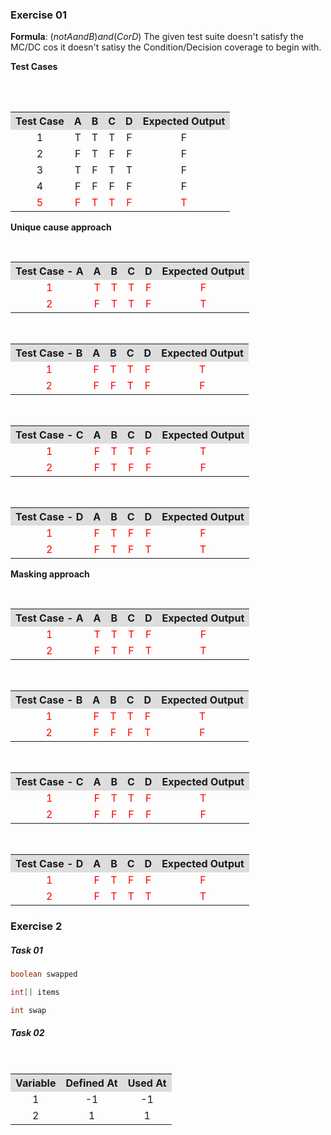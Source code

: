 ### Exercise 01

**Formula**: $(not A and B) and (C or D)$
The given test suite doesn't satisfy the MC/DC cos it doesn't satisy the Condition/Decision coverage to begin with.

**Test Cases** 
<table style="text-align:center; width:100%;">  
  <tr style="background-color: #dddddd;">  
    <th style="text-align:center">Test Case</th>  
    <th style="text-align:center">A</th>  
    <th style="text-align:center">B</th>
    <th style="text-align:center">C</th> 
    <th style="text-align:center">D</th>  
    <th style="text-align:center">Expected Output</th>
  </tr>  
  <tr>  
    <td>1</td>  
    <td>T</td>  
    <td>T</td> 
    <td>T</td>
    <td>F</td> 
    <td>F</td> 
  </tr>
  <tr>  
    <td>2</td>  
    <td>F</td>  
    <td>T</td> 
    <td>F</td>
    <td>F</td>
    <td>F</td>  
  </tr>
  <tr>  
    <td>3</td>  
    <td>T</td>  
    <td>F</td> 
    <td>T</td>
    <td>T</td>
    <td>F</td>  
  </tr>
  <tr>  
    <td>4</td>  
    <td>F</td>  
    <td>F</td> 
    <td>F</td>
    <td>F</td>
    <td>F</td>  
  </tr>
  <tr style="color: red;">  
    <td>5</td>  
    <td>F</td>  
    <td>T</td> 
    <td>T</td>
    <td>F</td>
    <td>T</td>  
  </tr>       
</table>

**Unique cause approach**
<table style="text-align:center; width:100%;">  
  <tr style="background-color: #dddddd;">  
    <th style="text-align:center">Test Case - A</th>  
    <th style="text-align:center">A</th>  
    <th style="text-align:center">B</th>
    <th style="text-align:center">C</th> 
    <th style="text-align:center">D</th>  
    <th style="text-align:center">Expected Output</th>
  </tr>  
  <tr style="color: red;">  
    <td>1</td>  
    <td>T</td>  
    <td>T</td> 
    <td>T</td>
    <td>F</td>
    <td>F</td>  
  </tr> 
  <tr style="color: red;">  
    <td>2</td>  
    <td>F</td>  
    <td>T</td> 
    <td>T</td>
    <td>F</td>
    <td>T</td>  
  </tr>
  </table>  
  <table style="text-align:center; width:100%;">  
  <tr style="background-color: #dddddd;">  
    <th style="text-align:center">Test Case - B</th>  
    <th style="text-align:center">A</th>  
    <th style="text-align:center">B</th>
    <th style="text-align:center">C</th> 
    <th style="text-align:center">D</th>  
    <th style="text-align:center">Expected Output</th>
  </tr> 
  <tr style="color: red;">  
    <td>1</td>  
    <td>F</td>  
    <td>T</td> 
    <td>T</td>
    <td>F</td>
    <td>T</td>  
  </tr>
  <tr style="color: red;">  
    <td>2</td>  
    <td>F</td>  
    <td>F</td> 
    <td>T</td>
    <td>F</td>
    <td>F</td>  
  </tr>     
</table>
<table style="text-align:center; width:100%;">  
  <tr style="background-color: #dddddd;">  
    <th style="text-align:center">Test Case - C</th>  
    <th style="text-align:center">A</th>  
    <th style="text-align:center">B</th>
    <th style="text-align:center">C</th> 
    <th style="text-align:center">D</th>  
    <th style="text-align:center">Expected Output</th>
  </tr> 
  <tr style="color: red;">  
    <td>1</td>  
    <td>F</td>  
    <td>T</td> 
    <td>T</td>
    <td>F</td>
    <td>T</td>  
  </tr>
  <tr style="color: red;">  
    <td>2</td>  
    <td>F</td>  
    <td>T</td> 
    <td>F</td>
    <td>F</td>
    <td>F</td>  
  </tr>     
</table>
<table style="text-align:center; width:100%;">  
  <tr style="background-color: #dddddd;">  
    <th style="text-align:center">Test Case - D</th>  
    <th style="text-align:center">A</th>  
    <th style="text-align:center">B</th>
    <th style="text-align:center">C</th> 
    <th style="text-align:center">D</th>  
    <th style="text-align:center">Expected Output</th>
  </tr> 
  <tr style="color: red;">  
    <td>1</td>  
    <td>F</td>  
    <td>T</td> 
    <td>F</td>
    <td>F</td>
    <td>F</td>  
  </tr>
  <tr style="color: red;">  
    <td>2</td>  
    <td>F</td>  
    <td>T</td> 
    <td>F</td>
    <td>T</td>
    <td>T</td>  
  </tr>     
</table>

**Masking approach**

<table style="text-align:center; width:100%;">  
  <tr style="background-color: #dddddd;">  
    <th style="text-align:center">Test Case - A</th>  
    <th style="text-align:center">A</th>  
    <th style="text-align:center">B</th>
    <th style="text-align:center">C</th> 
    <th style="text-align:center">D</th>  
    <th style="text-align:center">Expected Output</th>
  </tr>  
  <tr style="color: red;">  
    <td>1</td>  
    <td>T</td>  
    <td>T</td> 
    <td>T</td>
    <td>F</td>
    <td>F</td>  
  </tr> 
  <tr style="color: red;">  
    <td>2</td>  
    <td>F</td>  
    <td>T</td> 
    <td>F</td>
    <td>T</td>
    <td>T</td>  
  </tr>      
</table>
  <table style="text-align:center; width:100%;">  
  <tr style="background-color: #dddddd;">  
    <th style="text-align:center">Test Case - B</th>  
    <th style="text-align:center">A</th>  
    <th style="text-align:center">B</th>
    <th style="text-align:center">C</th> 
    <th style="text-align:center">D</th>  
    <th style="text-align:center">Expected Output</th>
  </tr> 
  <tr style="color: red;">  
    <td>1</td>  
    <td>F</td>  
    <td>T</td> 
    <td>T</td>
    <td>F</td>
    <td>T</td>  
  </tr>
  <tr style="color: red;">  
    <td>2</td>  
    <td>F</td>  
    <td>F</td> 
    <td>F</td>
    <td>T</td>
    <td>F</td>  
  </tr>     
</table>
<table style="text-align:center; width:100%;">  
  <tr style="background-color: #dddddd;">  
    <th style="text-align:center">Test Case - C</th>  
    <th style="text-align:center">A</th>  
    <th style="text-align:center">B</th>
    <th style="text-align:center">C</th> 
    <th style="text-align:center">D</th>  
    <th style="text-align:center">Expected Output</th>
  </tr> 
  <tr style="color: red;">  
    <td>1</td>  
    <td>F</td>  
    <td>T</td> 
    <td>T</td>
    <td>F</td>
    <td>T</td>  
  </tr>
  <tr style="color: red;">  
    <td>2</td>  
    <td>F</td>  
    <td>F</td> 
    <td>F</td>
    <td>F</td>
    <td>F</td>  
  </tr>     
</table>
<table style="text-align:center; width:100%;">  
  <tr style="background-color: #dddddd;">  
    <th style="text-align:center">Test Case - D</th>  
    <th style="text-align:center">A</th>  
    <th style="text-align:center">B</th>
    <th style="text-align:center">C</th> 
    <th style="text-align:center">D</th>  
    <th style="text-align:center">Expected Output</th>
  </tr> 
  <tr style="color: red;">  
    <td>1</td>  
    <td>F</td>  
    <td>T</td> 
    <td>F</td>
    <td>F</td>
    <td>F</td>  
  </tr>
  <tr style="color: red;">  
    <td>2</td>  
    <td>F</td>  
    <td>T</td> 
    <td>T</td>
    <td>T</td>
    <td>T</td>  
  </tr>     
</table>


### Exercise 2

##### Task 01

```Java
boolean swapped

int[] items

int swap
```

##### Task 02

<table style="text-align:center; width:100%;">  
  <tr style="background-color: #dddddd;">  
    <th style="text-align:center">Variable</th>  
    <th style="text-align:center">Defined At</th>  
    <th style="text-align:center">Used At</th>
  </tr>  
  <tr>  
    <td>1</td>  
    <td>-1</td>  
    <td>-1</td> 
  </tr>   
  <tr>  
    <td>2</td>  
    <td>1</td>  
    <td>1</td> 
  </tr>   
</table>

